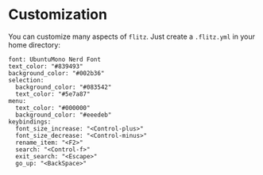 # Customization

You can customize many aspects of `flitz`. Just create a `.flitz.yml` in your
home directory:

```
font: UbuntuMono Nerd Font
text_color: "#839493"
background_color: "#002b36"
selection:
  background_color: "#083542"
  text_color: "#5e7a87"
menu:
  text_color: "#000000"
  background_color: "#eeedeb"
keybindings:
  font_size_increase: "<Control-plus>"
  font_size_decrease: "<Control-minus>"
  rename_item: "<F2>"
  search: "<Control-f>"
  exit_search: "<Escape>"
  go_up: "<BackSpace>"
```
